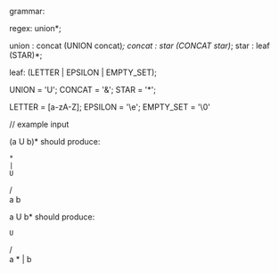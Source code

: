 grammar: 

regex: union*; 

union : concat (UNION concat)*; 
concat : star (CONCAT star)*;
star : leaf (STAR)*;
<!-- paren : '(' star ')'; -->

leaf: (LETTER | EPSILON | EMPTY_SET);

UNION = 'U';
CONCAT = '&';
STAR = '*';

LETTER = [a-zA-Z];
EPSILON = '\e';
EMPTY_SET = '\0'

// example input

(a U b)* 
should produce:

    *
    |
    U
   / \
  a   b

a U b*
should produce:

    U
   / \
  a   *
      |
      b